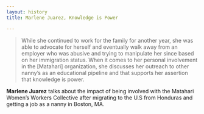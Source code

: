 ```yaml
---
layout: history
title: Marlene Juarez, Knowledge is Power

---
```

> While she continued to work for the family for another year, she was able to advocate for herself and eventually walk away from an employer who was abusive and trying to manipulate her since based on her immigration status. When it comes to her personal involvement in the [Matahari] organization, she discusses her outreach to other nanny’s as an educational pipeline and that supports her assertion that knowledge is power.

**Marlene Juarez** talks about the impact of being involved with the Matahari Women’s Workers Collective after migrating to the U.S from Honduras and getting a job as a nanny in Boston, MA.

